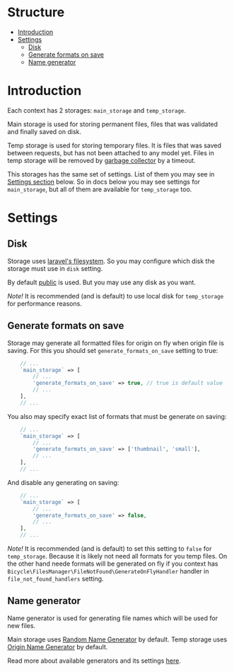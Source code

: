 Structure
=========

- [Introduction](#introduction)
- [Settings](#settings)
    * [Disk](#disk)
    * [Generate formats on save](#generate-formats-on-save)
    * [Name generator](#name-generator)


Introduction
============

Each context has 2 storages: `main_storage` and `temp_storage`.

Main storage is used for storing permanent files,
files that was validated and finally saved on disk.

Temp storage is used for storing temporary files.
It is files that was saved between requests, but has not been attached to any model yet.
Files in temp storage will be removed by [garbage collector](./08.garbage-collector.md) by a timeout.

This storages has the same set of settings.
List of them you may see in [Settings section](#settings) below.
So in docs below you may see settings for `main_storage`,
but all of them are available for `temp_storage` too.


Settings
========

Disk
----

Storage uses [laravel's filesystem](https://laravel.com/docs/5.3/filesystem).
So you may configure which disk the storage must use in `disk` setting.

By default [public](https://laravel.com/docs/5.3/filesystem#the-public-disk) is used.
But you may use any disk as you want.

*Note!* It is recommended (and is default) to use local disk for `temp_storage` for performance reasons.

Generate formats on save
------------------------

Storage may generate all formatted files for origin on fly when origin file is saving.
For this you should set `generate_formats_on_save` setting to true:

```php
    // ...
    `main_storage` => [
        // ...
        'generate_formats_on_save' => true, // true is default value
        // ...
    ],
    // ...
```

You also may specify exact list of formats that must be generate on saving:

```php
    // ...
    `main_storage` => [
        // ...
        'generate_formats_on_save' => ['thumbnail', 'small'],
        // ...
    ],
    // ...
```

And disable any generating on saving:

```php
    // ...
    `main_storage` => [
        // ...
        'generate_formats_on_save' => false,
        // ...
    ],
    // ...
```

*Note!* It is recommended (and is default) to set this setting to `false`
for `temp_storage`. Because it is likely not need all formats for you temp files.
On the other hand neede formats will be generated on fly if you context has
`Bicycle\FilesManager\FileNotFound\GenerateOnFlyHandler` handler
in `file_not_found_handlers` setting.

Name generator
--------------

Name generator is used for generating file names which will be used for new files.

Main storage uses [Random Name Generator](./06.name-generators.md#random-name-generator) by default.
Temp storage uses [Origin Name Generator](./06.name-generators.md#origin-name-generator) by default.

Read more about available generators and its settings [here](./06.name-generators.md).
